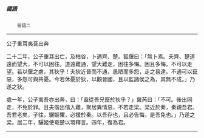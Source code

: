 

##### 國語
　　`晉語二`

* * *

公子重耳夷吾出奔

二十二年，公子重耳出亡，及柏谷，卜適齊、楚。狐偃曰：「無卜焉。夫齊、楚道遠而望大，不可以困往。道遠難通，望大難走，困往多悔。困且多悔，不可以走望。若以偃之慮，其狄乎！夫狄近晉而不通，愚陋而多怨，走之易達。不通可以竄惡，多怨可與共憂。今若休憂於狄，以觀晉國，且以監諸侯之為，其無不成。」乃遂之狄。

處一年，公子夷吾亦出奔，曰：「盍從吾兄竄於狄乎？」冀芮曰：「不可。後出同走，不免於罪。且夫偕出偕入難，聚居異情惡，不若走梁。梁近於秦，秦親吾君。吾君老矣，子往，驪姬懼，必援於秦。以吾存也，且必告悔，是吾免也。」乃遂之梁。居二年，驪姬使奄楚以環釋言。四年，復為君。

* * *

